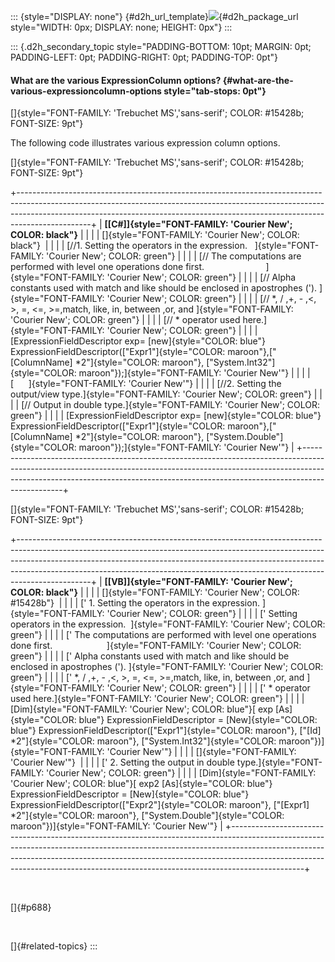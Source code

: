 ::: {style="DISPLAY: none"}
[](ms-xhelp:///?Id=d2h_url_template){#d2h_url_template}![](!package_url!){#d2h_package_url style="WIDTH: 0px; DISPLAY: none; HEIGHT: 0px"}
:::

::: {.d2h_secondary_topic style="PADDING-BOTTOM: 10pt; MARGIN: 0pt; PADDING-LEFT: 0pt; PADDING-RIGHT: 0pt; PADDING-TOP: 0pt"}
#### What are the various ExpressionColumn options? {#what-are-the-various-expressioncolumn-options style="tab-stops: 0pt"}

[]{style="FONT-FAMILY: 'Trebuchet MS','sans-serif'; COLOR: #15428b; FONT-SIZE: 9pt"} 

The following code illustrates various expression column options.

[]{style="FONT-FAMILY: 'Trebuchet MS','sans-serif'; COLOR: #15428b; FONT-SIZE: 9pt"} 

+------------------------------------------------------------------------------------------------------------------------------------------------------------------------------------------------------------------------------------------------------------+
| **[\[C#\]]{style="FONT-FAMILY: 'Courier New'; COLOR: black"}**                                                                                                                                                                                             |
|                                                                                                                                                                                                                                                            |
| []{style="FONT-FAMILY: 'Courier New'; COLOR: black"}                                                                                                                                                                                                       |
|                                                                                                                                                                                                                                                            |
| [//1. Setting the operators in the expression.   ]{style="FONT-FAMILY: 'Courier New'; COLOR: green"}                                                                                                                                                       |
|                                                                                                                                                                                                                                                            |
| [// The computations are performed with level one operations done first.                         ]{style="FONT-FAMILY: 'Courier New'; COLOR: green"}                                                                                                       |
|                                                                                                                                                                                                                                                            |
| [// Alpha constants used with match and like should be enclosed in apostrophes (\'). ]{style="FONT-FAMILY: 'Courier New'; COLOR: green"}                                                                                                                   |
|                                                                                                                                                                                                                                                            |
| [// \*, / ,+, - ,\<, \>, =, \<=, \>=,match, like, in, between ,or, and ]{style="FONT-FAMILY: 'Courier New'; COLOR: green"}                                                                                                                                 |
|                                                                                                                                                                                                                                                            |
| [// \* operator used here.]{style="FONT-FAMILY: 'Courier New'; COLOR: green"}                                                                                                                                                                              |
|                                                                                                                                                                                                                                                            |
| [ExpressionFieldDescriptor exp= [new]{style="COLOR: blue"} ExpressionFieldDescriptor([\"Expr1\"]{style="COLOR: maroon"},[\"\[ColumnName\] \*2\"]{style="COLOR: maroon"}, [\"System.Int32\"]{style="COLOR: maroon"});]{style="FONT-FAMILY: 'Courier New'"}  |
|                                                                                                                                                                                                                                                            |
| [      ]{style="FONT-FAMILY: 'Courier New'"}                                                                                                                                                                                                               |
|                                                                                                                                                                                                                                                            |
| [//2. Setting the output/view type.]{style="FONT-FAMILY: 'Courier New'; COLOR: green"}                                                                                                                                                                     |
|                                                                                                                                                                                                                                                            |
| [// Output in double type.]{style="FONT-FAMILY: 'Courier New'; COLOR: green"}                                                                                                                                                                              |
|                                                                                                                                                                                                                                                            |
| [ExpressionFieldDescriptor exp= [new]{style="COLOR: blue"} ExpressionFieldDescriptor([\"Expr1\"]{style="COLOR: maroon"},[\"\[ColumnName\] \*2\"]{style="COLOR: maroon"}, [\"System.Double\"]{style="COLOR: maroon"});]{style="FONT-FAMILY: 'Courier New'"} |
+------------------------------------------------------------------------------------------------------------------------------------------------------------------------------------------------------------------------------------------------------------+

[]{style="FONT-FAMILY: 'Trebuchet MS','sans-serif'; COLOR: #15428b; FONT-SIZE: 9pt"} 

+------------------------------------------------------------------------------------------------------------------------------------------------------------------------------------------------------------------------------------------------------------------------------------------------------------------------------------------+
| **[\[VB\]]{style="FONT-FAMILY: 'Courier New'; COLOR: black"}**                                                                                                                                                                                                                                                                           |
|                                                                                                                                                                                                                                                                                                                                          |
| []{style="FONT-FAMILY: 'Courier New'; COLOR: #15428b"}                                                                                                                                                                                                                                                                                   |
|                                                                                                                                                                                                                                                                                                                                          |
| [\' 1. Setting the operators in the expression. ]{style="FONT-FAMILY: 'Courier New'; COLOR: green"}                                                                                                                                                                                                                                      |
|                                                                                                                                                                                                                                                                                                                                          |
| [\' Setting operators in the expression.  ]{style="FONT-FAMILY: 'Courier New'; COLOR: green"}                                                                                                                                                                                                                                            |
|                                                                                                                                                                                                                                                                                                                                          |
| [\' The computations are performed with level one operations done first.                      ]{style="FONT-FAMILY: 'Courier New'; COLOR: green"}                                                                                                                                                                                        |
|                                                                                                                                                                                                                                                                                                                                          |
| [\' Alpha constants used with match and like should be enclosed in apostrophes (\'). ]{style="FONT-FAMILY: 'Courier New'; COLOR: green"}                                                                                                                                                                                                 |
|                                                                                                                                                                                                                                                                                                                                          |
| [\' \*, / ,+, - ,\<, \>, =, \<=, \>=,match, like, in, between ,or, and ]{style="FONT-FAMILY: 'Courier New'; COLOR: green"}                                                                                                                                                                                                               |
|                                                                                                                                                                                                                                                                                                                                          |
| [\' \* operator used here.]{style="FONT-FAMILY: 'Courier New'; COLOR: green"}                                                                                                                                                                                                                                                            |
|                                                                                                                                                                                                                                                                                                                                          |
| [Dim]{style="FONT-FAMILY: 'Courier New'; COLOR: blue"}[ exp [As]{style="COLOR: blue"} ExpressionFieldDescriptor = [New]{style="COLOR: blue"} ExpressionFieldDescriptor([\"Expr1\"]{style="COLOR: maroon"}, [\"\[Id\] \*2\"]{style="COLOR: maroon"}, [\"System.Int32\"]{style="COLOR: maroon"})]{style="FONT-FAMILY: 'Courier New'"}      |
|                                                                                                                                                                                                                                                                                                                                          |
| []{style="FONT-FAMILY: 'Courier New'"}                                                                                                                                                                                                                                                                                                   |
|                                                                                                                                                                                                                                                                                                                                          |
| [\' 2. Setting the output in double type.]{style="FONT-FAMILY: 'Courier New'; COLOR: green"}                                                                                                                                                                                                                                             |
|                                                                                                                                                                                                                                                                                                                                          |
| [Dim]{style="FONT-FAMILY: 'Courier New'; COLOR: blue"}[ exp2 [As]{style="COLOR: blue"} ExpressionFieldDescriptor = [New]{style="COLOR: blue"} ExpressionFieldDescriptor([\"Expr2\"]{style="COLOR: maroon"}, [\"\[Expr1\] \*2\"]{style="COLOR: maroon"}, [\"System.Double\"]{style="COLOR: maroon"})]{style="FONT-FAMILY: 'Courier New'"} |
+------------------------------------------------------------------------------------------------------------------------------------------------------------------------------------------------------------------------------------------------------------------------------------------------------------------------------------------+

 

[]{#p688} 

 

[]{#related-topics}
:::
